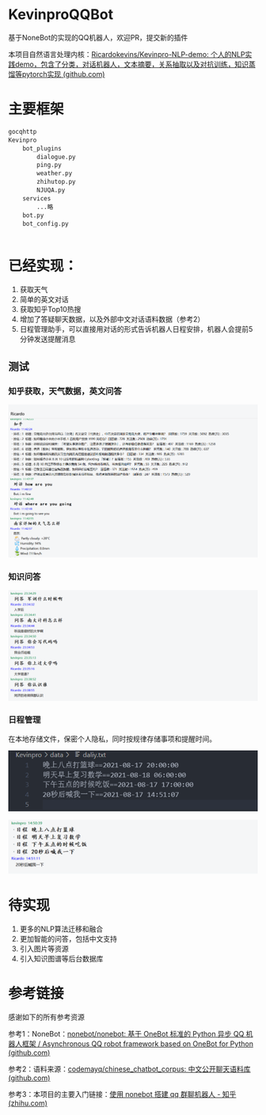# KevinproQQBot

基于NoneBot的实现的QQ机器人，欢迎PR，提交新的插件



本项目自然语言处理内核：[Ricardokevins/Kevinpro-NLP-demo: 个人的NLP实践demo，包含了分类，对话机器人，文本摘要，关系抽取以及对抗训练，知识蒸馏等pytorch实现 (github.com)](https://github.com/Ricardokevins/Kevinpro-NLP-demo)



# 主要框架

```python
gocqhttp                          
Kevinpro                          
	bot_plugins                   
		dialogue.py              
		ping.py                   
		weather.py                
		zhihutop.py
		NJUQA.py
	services                      
		...略
	bot.py                       
	bot_config.py               
	
```



# 已经实现：

1. 获取天气
2. 简单的英文对话
3. 获取知乎Top10热搜
4. 增加了答疑聊天数据，以及外部中文对话语料数据（参考2）
5. 日程管理助手，可以直接用对话的形式告诉机器人日程安排，机器人会提前5分钟发送提醒消息



## 测试

### 知乎获取，天气数据，英文问答

![image-20210811134933323](README.assets/image-20210811134933323.png)

### 知识问答

![image-20210812233909519](README.assets/image-20210812233909519.png)

### 日程管理

在本地存储文件，保密个人隐私，同时按规律存储事项和提醒时间。

![image-20210817145055630](README.assets/image-20210817145055630.png)

![image-20210817145123703](README.assets/image-20210817145123703.png)

# 待实现

1. 更多的NLP算法迁移和融合
2. 更加智能的问答，包括中文支持
3. 引入图片等资源
4. 引入知识图谱等后台数据库



# 参考链接

感谢如下的所有参考资源

参考1：NoneBot：[nonebot/nonebot: 基于 OneBot 标准的 Python 异步 QQ 机器人框架 / Asynchronous QQ robot framework based on OneBot for Python (github.com)](https://github.com/nonebot/nonebot)

参考2：语料来源：[codemayq/chinese_chatbot_corpus: 中文公开聊天语料库 (github.com)](https://github.com/codemayq/chinese_chatbot_corpus)

参考3：本项目的主要入门链接：[使用 nonebot 搭建 qq 群聊机器人 - 知乎 (zhihu.com)](https://zhuanlan.zhihu.com/p/340849952)